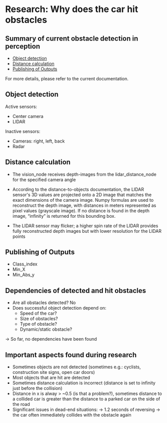# Research: Why does the car hit obstacles

## Summary of current obstacle detection in perception

- [Object detection](#Object-detection)
- [Distance calculation](#Distance-calculation)
- [Publishing of Outputs](#Publishing-of-Outputs)

For more details, please refer to the current documentation.

## Object detection

Active sensors:

- Center camera
- LIDAR

Inactive sensors:

- Cameras: right, left, back
- Radar

## Distance calculation

- The vision_node receives depth-images from the lidar_distance_node for the specified camera angle

- According to the distance-to-objects documentation, the LIDAR sensor's 3D values are projected onto a 2D image that matches the exact dimensions of the camera image.
Numpy formulas are used to reconstruct the depth image, with distances in meters represented as pixel values (grayscale image).
If no distance is found in the depth image, “infinity” is returned for this bounding box.

- The LIDAR sensor may flicker; a higher spin rate of the LIDAR provides fully reconstructed depth images but with lower resolution for the LIDAR points

## Publishing of Outputs

- Class_index
- Min_X
- Min_Abs_y

## Dependencies of detected and hit obstacles

- Are all obstacles detected? No
- Does successful object detection depend on:
  - Speed of the car?
  - Size of obstacles?
  - Type of obstacle?
  - Dynamic/static obstacle?

-> So far, no dependencies have been found

## Important aspects found during research

- Sometimes objects are not detected (sometimes e.g.: cyclists, construction site signs, open car doors)
- Most objects that are hit are detected
- Sometimes distance calculation is incorrect (distance is set to infinity just before the collision)
- Distance in x is alway > ~0.5 (is that a problem?), sometimes distance to a collided car is greater than the distance to a parked car on the side of the road
- Significant issues in dead-end situations: -> 1.2 seconds of reversing -> the car often immediately collides with the obstacle again
